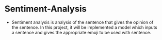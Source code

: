 # Sentiment-Analysis
* Sentiment analysis is analysis of the sentence that gives the opinion of the sentence. In this project, it will be implemented a model which inputs a sentence and gives the appropriate emoji to be used with sentence.
